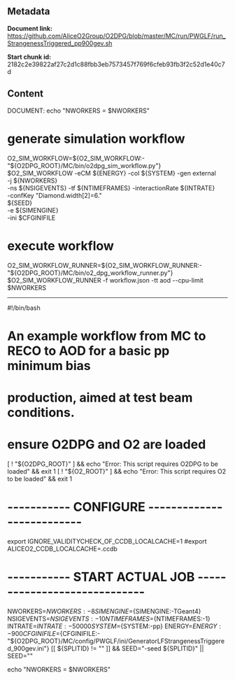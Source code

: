 ## Metadata

**Document link:** https://github.com/AliceO2Group/O2DPG/blob/master/MC/run/PWGLF/run_StrangenessTriggered_pp900gev.sh

**Start chunk id:** 2182c2e39822af27c2d1c88fbb3eb7573457f769f6cfeb93fb3f2c52d1e40c7d

## Content

DOCUMENT:
    echo "NWORKERS = $NWORKERS"

# generate simulation workflow
O2_SIM_WORKFLOW=${O2_SIM_WORKFLOW:-"${O2DPG_ROOT}/MC/bin/o2dpg_sim_workflow.py"}
$O2_SIM_WORKFLOW -eCM ${ENERGY} -col ${SYSTEM} -gen external \
        -j ${NWORKERS} \
        -ns ${NSIGEVENTS} -tf ${NTIMEFRAMES} -interactionRate ${INTRATE} \
        -confKey "Diamond.width[2]=6." \
        ${SEED} \
        -e ${SIMENGINE} \
        -ini $CFGINIFILE

# execute workflow
O2_SIM_WORKFLOW_RUNNER=${O2_SIM_WORKFLOW_RUNNER:-"${O2DPG_ROOT}/MC/bin/o2_dpg_workflow_runner.py"}
$O2_SIM_WORKFLOW_RUNNER -f workflow.json -tt aod --cpu-limit $NWORKERS

---

#!/bin/bash

#
# An example workflow from MC to RECO to AOD for a basic pp minimum bias
# production, aimed at test beam conditions.

# ensure O2DPG and O2 are loaded
[ ! "${O2DPG_ROOT}" ] && echo "Error: This script requires O2DPG to be loaded" && exit 1
[ ! "${O2_ROOT}" ] && echo "Error: This script requires O2 to be loaded" && exit 1

# ----------- CONFIGURE --------------------------
export IGNORE_VALIDITYCHECK_OF_CCDB_LOCALCACHE=1
#export ALICEO2_CCDB_LOCALCACHE=.ccdb


# ----------- START ACTUAL JOB  -----------------------------

NWORKERS=${NWORKERS:-8}
SIMENGINE=${SIMENGINE:-TGeant4}
NSIGEVENTS=${NSIGEVENTS:-10}
NTIMEFRAMES=${NTIMEFRAMES:-1}
INTRATE=${INTRATE:-50000}
SYSTEM=${SYSTEM:-pp}
ENERGY=${ENERGY:-900}
CFGINIFILE=${CFGINIFILE:-"${O2DPG_ROOT}/MC/config/PWGLF/ini/GeneratorLFStrangenessTriggered_900gev.ini"}
[[ ${SPLITID} != "" ]] && SEED="-seed ${SPLITID}" || SEED=""

echo "NWORKERS = $NWORKERS"